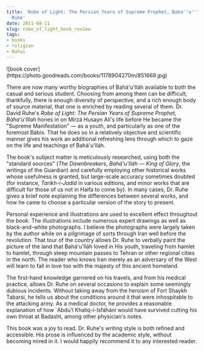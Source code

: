 ```yaml
---
title: 'Robe of Light: The Persian Years of Supreme Prophet, Baha''u''lllah, by David
  Ruhe'
date: 2011-08-11
slug: robe_of_light_book_review
tags:
- books
- religion
- Bahai
---
```


<div class="rightImage">
![book cover](https://photo.goodreads.com/books/1178904270m/851669.jpg)
</div>

There are now many worthy biographies of Bah&aacute;'u'll&aacute;h available to
both the casual and serious student. Choosing from among them can be difficult;
thankfully, there is enough diversity of perspective, and a rich enough body of
source material, that one is enriched by reading several of them. Dr. David
Ruhe's _Robe of Light: The Persian Years of Supreme Prophet, Baha'u'lllah_ hones
in on M&iacute;rz&aacute; Husayn Al&iacute;'s life before He became the "Supreme
Manifestation" &mdash; as a youth, and particularly as one of the foremost
B&aacute;b&iacute;s. That he does so in a relatively objective and scientific
manner gives his work an additional refreshing lens through which to gaze on the
life and teachings of Bah&aacute;'u'll&aacute;h.

<!-- truncate -->

The book's subject matter is meticulously researched, using both the "standard
sources" (_The Dawnbreakers_, _Bah&aacute;'u'll&aacute;h &mdash; King of Glory_,
the writings of the Guardian) and carefully employing other historical works
whose usefulness is granted, but large-scale accuracy sometimes doubted (for
instance, _Tarikh-i-Jadid_ in various editions, and minor works that are
difficult for those of us not in Haifa to come by). In many cases, Dr. Ruhe
gives a brief note explaining the differences between several works, and how he
came to choose a particular version of the story to present.

Personal experience and illustrations are used to excellent effect throughout
the book. The illustrations include numerous expert drawings as well as
black-and-white photographs. I believe the photographs were largely taken by the
author while on a pilgrimage of sorts through Iran well before the revolution.
That tour of the country allows Dr. Ruhe to verbally paint the picture of the
land that Bah&aacute;'u'll&aacute;h loved in His youth, traveling from hamlet to
hamlet, through steep mountain passes to Tehran or other regional cities in the
north. The reader who knows Iran merely as an adversary of the West will learn
to fall in love too with the majesty of this ancient homeland.

The first-hand knowledge garnered on his travels, and from his medical practice,
allows Dr. Ruhe on several occasions to explain some seemingly dubious
incidents. Without taking away from the heroism of Fort Shaykh Tabarsi, he tells
us about the conditions around it that were inhospitable to the attacking army.
As a medical doctor, he provides a reasonable explanation of how `Abdu'l
Khaliq-i-Isf&aacute;h&aacute;n&iacute; would have survived cutting his own
throat at Badasht, among other physician's notes.

This book was a joy to read. Dr. Ruhe's writing style is both refined and
accessible. His prose is influenced by the academic style, without becoming
mired in it. I would happily recommend it to any interested reader.
